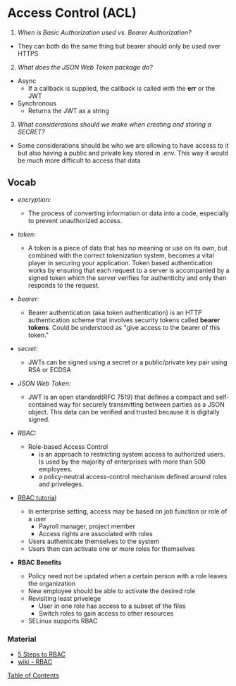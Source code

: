 # Access Control (ACL)

1. _When is Basic Authorization used vs. Bearer Authorization?_

- They can both do the same thing but bearer should only be used over HTTPS

2. _What does the JSON Web Token package do?_

- Async
  - If a callback is supplied, the callback is called with the **err** or the JWT
- Synchronous
  - Returns the JWT as a string

3. _What considerations should we make when creating and storing a SECRET?_

- Some considerations should be who we are allowing to have access to it but also having a public and private key stored in .env. This way it would be much more difficult to access that data

## Vocab

- _encryption:_
  - The process of converting information or data into a code, especially to prevent unauthorized access.
- _token:_
  - A token is a piece of data that has no meaning or use on its own, but combined with the correct tokenization system, becomes a vital player in securing your application. Token based authentication works by ensuring that each request to a server is accompanied by a signed token which the server verifies for authenticity and only then responds to the request.
- _bearer:_
  - Bearer authentication (aka token authentication) is an HTTP authentication scheme that involves security tokens called **bearer tokens**. Could be understood as "give access to the bearer of this token."
- _secret:_
  - JWTs can be signed using a secret or a public/private key pair using RSA or ECDSA
- _JSON Web Token:_
  - JWT is an open standard(RFC 7519) that defines a compact and self-contained way for securely transmitting between parties as a JSON object. This data can be verified and trusted because it is digitally signed.
- _RBAC:_

  - Role-based Access Control
    - is an approach to restricting system access to authorized users. Is used by the majority of enterprises with more than 500 employees.
    - a policy-neutral access-control mechanism defined around roles and priveleges.

- [RBAC tutorial](https://www.youtube.com/watch?v=C4NP8Eon3cA)
  - In enterprise setting, access may be based on job function or role of a user
    - Payroll manager, project member
    - Access rights are associated with roles
  - Users authenticate themselves to the system
  - Users then can activate one or more roles for themselves
- **RBAC Benefits**
  - Policy need not be updated when a certain person with a role leaves the organization
  - New employee should be able to activate the desired role
  - Revisiting least privelege
    - User in one role has access to a subset of the files
    - Switch roles to gain access to other resources
  - SELinux supports RBAC

### Material

- [5 Steps to RBAC](https://www.csoonline.com/article/3060780/5-steps-to-simple-role-based-access-control.html)
- [wiki - RBAC](https://en.wikipedia.org/wiki/Role-based_access_control)

[Table of Contents](../README.md)
